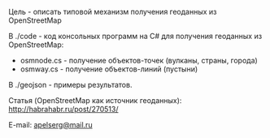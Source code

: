 ﻿Цель - описать типовой механизм получения геоданных из OpenStreetMap

В ./code - код консольных программ на C# для получения геоданных из OpenStreetMap:
  - osmnode.cs - получение объектов-точек (вулканы, страны, города)
  - osmway.cs - получение объектов-линий (пустыни)

В ./geojson - примеры результатов.

Статья (OpenStreetMap как источник геоданных): http://habrahabr.ru/post/270513/

E-mail: apelserg@mail.ru
